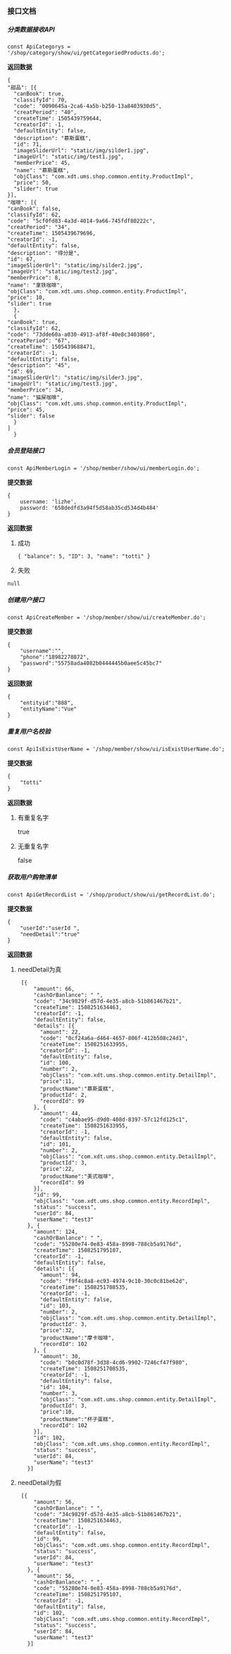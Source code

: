 ### 接口文档

##### 分类数据接收API

    const ApiCategorys = '/shop/category/show/ui/getCategoriedProducts.do';
    

**返回数据**

	{
	"甜品": [{
	  "canBook": true,
	  "classifyId": 70,
	  "code": "0090645a-2ca6-4a5b-b250-13a8403930d5",
	  "creatPeriod": "40",
	  "createTime": 1505439759644,
	  "creatorId": -1,
	  "defaultEntity": false,
	  "description": "慕斯蛋糕",
	  "id": 71,
	  "imageSliderUrl": "static/img/silder1.jpg",
	  "imageUrl": "static/img/test1.jpg",
	  "memberPrice": 45,
	  "name": "慕斯蛋糕",
	  "objClass": "com.xdt.ums.shop.common.entity.ProductImpl",
	  "price": 50,
	  "slider": true
	}],
	"咖啡": [{
	"canBook": false,
	"classifyId": 62,
	"code": "5cf0fd83-4a3d-4014-9a66-745fdf80222c",
	"creatPeriod": "34",
	"createTime": 1505439679696,
	"creatorId": -1,
	"defaultEntity": false,
	"description": "得分是",
	"id": 67,
	"imageSliderUrl": "static/img/silder2.jpg",
	"imageUrl": "static/img/test2.jpg",
	"memberPrice": 8,
	"name": "拿铁咖啡",
	"objClass": "com.xdt.ums.shop.common.entity.ProductImpl",
	"price": 10,
	"slider": true
	  },
	  {
	"canBook": true,
	"classifyId": 62,
	"code": "73dde60a-a030-4913-af8f-40e8c3403860",
	"creatPeriod": "67",
	"createTime": 1505439688471,
	"creatorId": -1,
	"defaultEntity": false,
	"description": "45",
	"id": 69,
	"imageSliderUrl": "static/img/silder3.jpg",
	"imageUrl": "static/img/test3.jpg",
	"memberPrice": 34,
	"name": "猫屎咖啡",
	"objClass": "com.xdt.ums.shop.common.entity.ProductImpl",
	"price": 45,
	"slider": false
	  }
	]
	  }


##### 会员登陆接口

    const ApiMemberLogin = '/shop/member/show/ui/memberLogin.do';

**提交数据**

    { 
		username: 'lizhe',
      	password: '658dedfd3a94f5d58ab35cd534d4b484'
	}

**返回数据**

1. 成功

	`{
		"balance": 5,
		"ID": 3,
		"name": "totti"
	}`

2. 失败

`
null
`

##### 创建用户接口

    const ApiCreateMember = '/shop/member/show/ui/createMember.do';

**提交数据**

	{
		"username":"",
		"phone":"18982278872",
		"password":"55758ada4082b0444445b0aee5c45bc7"
	}


**返回数据**

	{
		"entityid":"888",
		"entityName":"Vue"
	}


#####  重复用户名校验
	const ApiIsExistUserName = '/shop/member/show/ui/isExistUserName.do';

**提交数据**

	{
		"totti"
	}

**返回数据**

1. 有重复名字

	true

2. 无重复名字
	
	false

##### 获取用户购物清单
	const ApiGetRecordList = '/shop/product/show/ui/getRecordList.do';

**提交数据**

	{
		"userId":"userId ",
		"needDetail":"true"
	}

**返回数据**

1. needDetail为真
 
		[{
		    "amount": 66,
		    "cashOrBanlance": " ",
		    "code": "34c9829f-d57d-4e35-a8cb-51b861467b21",
		    "createTime": 1508251634463,
		    "creatorId": -1,
		    "defaultEntity": false,
		    "details": [{
		      "amount": 22,
		      "code": "0cf24a6a-d464-4657-806f-412b508c24d1",
		      "createTime": 1508251633955,
		      "creatorId": -1,
		      "defaultEntity": false,
		      "id": 100,
		      "number": 2,
		      "objClass": "com.xdt.ums.shop.common.entity.DetailImpl",
		      "price":11,
		      "productName":"慕斯蛋糕",
		      "productId": 2,
		      "recordId": 99
		    }, {
		      "amount": 44,
		      "code": "c4abae95-d9d0-408d-8397-57c12fd125c1",
		      "createTime": 1508251633955,
		      "creatorId": -1,
		      "defaultEntity": false,
		      "id": 101,
		      "number": 2,
		      "objClass": "com.xdt.ums.shop.common.entity.DetailImpl",
		      "productId": 3,
		      "price":22,
		      "productName":"美式咖啡",
		      "recordId": 99
		    }],
		    "id": 99,
		    "objClass": "com.xdt.ums.shop.common.entity.RecordImpl",
		    "status": "success",
		    "userId": 84,
		    "userName": "test3"
		  }, {
		    "amount": 124,
		    "cashOrBanlance": " ",
		    "code": "55280e74-0e83-458a-8998-788cb5a9176d",
		    "createTime": 1508251795107,
		    "creatorId": -1,
		    "defaultEntity": false,
		    "details": [{
		      "amount": 94,
		      "code": "f9f4c8a8-ec93-4974-9c10-30c0c81be62d",
		      "createTime": 1508251708535,
		      "creatorId": -1,
		      "defaultEntity": false,
		      "id": 103,
		      "number": 2,
		      "objClass": "com.xdt.ums.shop.common.entity.DetailImpl",
		      "productId": 3,
		      "price":32,
		      "productName":"摩卡咖啡",
		      "recordId": 102
		    }, {
		      "amount": 30,
		      "code": "b0c0d78f-3d38-4cd6-9902-7246cf47f980",
		      "createTime": 1508251708535,
		      "creatorId": -1,
		      "defaultEntity": false,
		      "id": 104,
		      "number": 3,
		      "objClass": "com.xdt.ums.shop.common.entity.DetailImpl",
		      "productId": 3,
		      "price":10,
		      "productName":"杯子蛋糕",
		      "recordId": 102
		    }],
		    "id": 102,
		    "objClass": "com.xdt.ums.shop.common.entity.RecordImpl",
		    "status": "success",
		    "userId": 84,
		    "userName": "test3"
		  }]

2. needDetail为假

		[{
		    "amount": 56,
		    "cashOrBanlance": " ",
		    "code": "34c9829f-d57d-4e35-a8cb-51b861467b21",
		    "createTime": 1508251634463,
		    "creatorId": -1,
		    "defaultEntity": false,
		    "id": 99,
		    "objClass": "com.xdt.ums.shop.common.entity.RecordImpl",
		    "status": "success",
		    "userId": 84,
		    "userName": "test3"
		  }, {
		    "amount": 56,
		    "cashOrBanlance": " ",
		    "code": "55280e74-0e83-458a-8998-788cb5a9176d",
		    "createTime": 1508251795107,
		    "creatorId": -1,
		    "defaultEntity": false,
		    "id": 102,
		    "objClass": "com.xdt.ums.shop.common.entity.RecordImpl",
		    "status": "success",
		    "userId": 84,
		    "userName": "test3"
		  }]